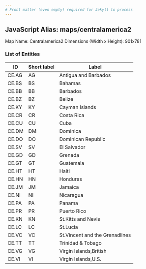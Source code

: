 ```yaml
---
# Front matter (even empty) required for Jekyll to process
---
```


## JavaScript Alias: maps/centralamerica2

Map Name: Centralamerica2
Dimensions (Width x Height): 901x781





### List of Entities

ID | Short label | Label
---|---|---|
CE.AG|AG|Antigua and Barbados
CE.BS|BS|Bahamas
CE.BB|BB|Barbados
CE.BZ|BZ|Belize
CE.KY|KY|Cayman Islands
CE.CR|CR|Costa Rica
CE.CU|CU|Cuba
CE.DM|DM|Dominica
CE.DO|DO|Dominican Republic
CE.SV|SV|El Salvador
CE.GD|GD|Grenada
CE.GT|GT|Guatemala
CE.HT|HT|Haiti
CE.HN|HN|Honduras
CE.JM|JM|Jamaica
CE.NI|NI|Nicaragua
CE.PA|PA|Panama
CE.PR|PR|Puerto Rico
CE.KN|KN|St.Kitts and Nevis
CE.LC|LC|St.Lucia
CE.VC|VC|St.Vincent and the Grenadlines
CE.TT|TT|Trinidad & Tobago
CE.VG|VG|Virgin Islands,British
CE.VI|VI|Virgin Islands,U.S.


